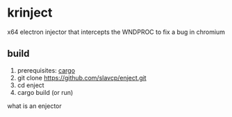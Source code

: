 # krinject

x64 electron injector that intercepts the WNDPROC to fix a bug in chromium

## build

1. prerequisites: [cargo](https://doc.rust-lang.org/stable/cargo/getting-started/installation.html)
1. git clone https://github.com/slavcp/enject.git
1. cd enject
1. cargo build (or run)


what is an enjector
